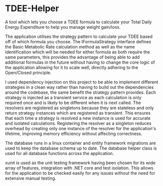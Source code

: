 # TDEE-Helper
A tool which lets you choose a TDEE formula to calculate your Total Daily Energy Expenditure to help you manage weight gain/loss.

The application utilises the strategy pattern to calculate your TDEE based off of which formula you choose.
The IFormulaStrategy interface defines the Basic Metabolic Rate calculation method as well as the name identification which will be needed for either formula as both require the same parameters, this provides the advantage of being able to add additional formulas in the future without having to change the core logic of the application allowing for it to scale well, directly adhering to the Open/Closed principle.

I used dependency injection on this project to be able to implement different strategies in a clean way rather than having to build out the dependencies around the codebase, the same benefit the strategy pattern provides.
Each strategy is injected as a transient service as each calculation is only required once and is likely to be different when it is next called. The resolvers are registered as singletons because they are stateless and only return strategy instances which are registered as transient. This ensures that each time a strategy is resolved a new instance is used for accurate and isolated calculations. Registering the resolver as a singleton reduces overhead by creating only one instance of the resolver for the application's lifetime, improving memory efficiency without affecting correctness.

The database runs in a linux container and entity framework migrations are used to keep the database schema up to date. The database helper class is used for all database functions across the application.

xunit is used as the unit testing framework having been chosen for its wide array of features, integration with .NET core and test isolation. This allows for the application to be checked easily for any issues without the need for extensive manual testing.
